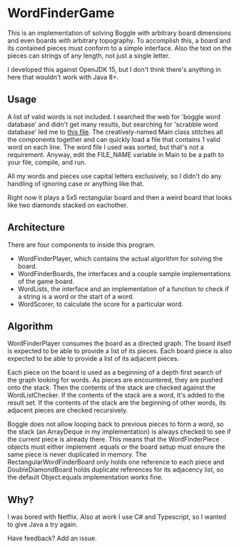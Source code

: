 
# WordFinderGame

This is an implementation of solving Boggle with arbitrary board dimensions and even boards with arbitrary topography. To accomplish this, a board and its contained pieces must conform to a simple interface. Also the text on the pieces can strings of any length, not just a single letter.

I developed this against OpenJDK 15, but I don't think there's anything in here that wouldn't work with Java 8+.

## Usage

A list of valid words is not included. I searched the web for 'boggle word database' and didn't get many results, but searching for 'scrabble word database' led me to [this file](https://github.com/jmlewis/valett/blob/master/scrabble/sowpods.txt). The creatively-named Main class stitches all the components together and can quickly load a file that contains 1 valid word on each line. The word file I used was sorted, but that's not a requirement. Anyway, edit the FILE_NAME variable in Main to be a path to your file, compile, and run.

All my words and pieces use capital letters exclusively, so I didn't do any handling of ignoring case or anything like that.

Right now it plays a 5x5 rectangular board and then a weird board that looks like two diamonds stacked on eachother.

## Architecture

There are four components to inside this program.

* WordFinderPlayer, which contains the actual algorithm for solving the board.
* WordFinderBoards, the interfaces and a couple sample implementations of the game board.
* WordLists, the interface and an implementation of a function to check if a string is a word or the start of a word.
* WordScorer, to calculate the score for a particular word.

## Algorithm

WordFinderPlayer consumes the board as a directed graph. The board itself is expected to be able to provide a list of its pieces. Each board piece is also expected to be able to provide a list of its adjacent pieces.

Each piece on the board is used as a beginning of a depth first search of the graph looking for words. As pieces are encountered, they are pushed onto the stack. Then the contents of the stack are checked against the WordListChecker. If the contents of the stack are a word, it's added to the result set. If the contents of the stack are the beginning of other words, its adjacent pieces are checked recursively.

Boggle does not allow looping back to previous pieces to form a word, so the stack (an ArrayDeque in my implementation) is always checked to see if the current piece is already there. This means that the WordFinderPiece objects must either implement .equals or the board setup must ensure the same piece is never duplicated in memory. The RectangularWordFinderBoard only holds one reference to each piece and DoubleDiamondBoard holds duplicate references for its adjacency list, so the default Object.equals implementation works fine.

## Why?

I was bored with Netflix. Also at work I use C# and Typescript, so I wanted to give Java a try again.

Have feedback? Add an issue.